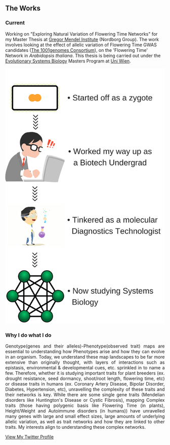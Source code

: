 ## The Works

### Current 
Working on "Exploring Natural Variation of Flowering Time Networks" for my Master Thesis at [Gregor Mendel Institute](https://www.oeaw.ac.at/gmi/) (Nordborg Group). The work involves looking at the effect of allelic variation of Flowering Time GWAS candidates ([The 1001genomes Consortium](https://www.ncbi.nlm.nih.gov/pmc/articles/PMC4949382/)), on the 'Flowering Time' Network in *Arabidopsis thaliana*. This thesis is being carried out under the [Evolutionary Systems Biology](https://evolsysbio.univie.ac.at/) Masters Program at [Uni Wien](https://www.univie.ac.at/en/).

![Alt text](/images/Zygote.png)

### Why I do what I do
<div style="text-align: justify"> Genotype(genes and their alleles)-Phenotype(observed trait) maps are essential to understanding how Phenotypes arise and how they can evolve in an organism. Today, we understand these map landscapes to be far more extensive than originally thought, with layers of interactions such as epistasis, environmental & developmental cues, etc. sprinkled in to name a few. Therefore, whether it is studying important traits for plant breeders (ex. drought resistance, seed dormancy, shoot/root length, flowering time, etc) or disease traits in humans (ex. Coronary Artery Disease, Bipolar Disorder, Diabetes, Hypertension, etc), unravelling the complexity of these traits and their networks is key. While there are some single gene traits (Mendelian disorders like Huntington's Disease or Cystic Fibrosis), mapping Complex traits (those having polygenic basis like Flowering Time (in plants), Height/Weight and Autoimmune disorders (in humans)) have unravelled many genes with large and small effect sizes, large amounts of underlying allelic variation, as well as trait networks and how they are linked to other traits. My interests align to understanding these complex networks. </div>  

<a href="https://twitter.com/Jonnygfrazer">View My Twitter Profile </a>
